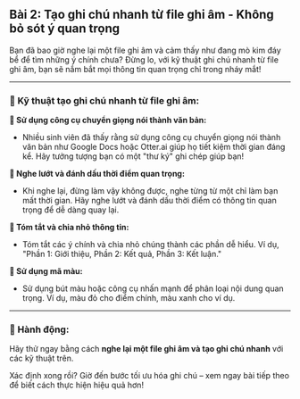 ## Bài 2: Tạo ghi chú nhanh từ file ghi âm - Không bỏ sót ý quan trọng  

Bạn đã bao giờ nghe lại một file ghi âm và cảm thấy như đang mò kim đáy bể để tìm những ý chính chưa? Đừng lo, với kỹ thuật ghi chú nhanh từ file ghi âm, bạn sẽ nắm bắt mọi thông tin quan trọng chỉ trong nháy mắt!

---

### 📌 Kỹ thuật tạo ghi chú nhanh từ file ghi âm:

**🔹 Sử dụng công cụ chuyển giọng nói thành văn bản:**
- Nhiều sinh viên đã thấy rằng sử dụng công cụ chuyển giọng nói thành văn bản như Google Docs hoặc Otter.ai giúp họ tiết kiệm thời gian đáng kể. Hãy tưởng tượng bạn có một "thư ký" ghi chép giúp bạn!

**🔹 Nghe lướt và đánh dấu thời điểm quan trọng:**
- Khi nghe lại, đừng làm vậy không được, nghe từng từ một chỉ làm bạn mất thời gian. Hãy nghe lướt và đánh dấu thời điểm có thông tin quan trọng để dễ dàng quay lại.

**🔹 Tóm tắt và chia nhỏ thông tin:**
- Tóm tắt các ý chính và chia nhỏ chúng thành các phần dễ hiểu. Ví dụ, "Phần 1: Giới thiệu, Phần 2: Kết quả, Phần 3: Kết luận."

**🔹 Sử dụng mã màu:**
- Sử dụng bút màu hoặc công cụ nhấn mạnh để phân loại nội dung quan trọng. Ví dụ, màu đỏ cho điểm chính, màu xanh cho ví dụ.

---

### 🚀 Hành động:

Hãy thử ngay bằng cách **nghe lại một file ghi âm và tạo ghi chú nhanh** với các kỹ thuật trên.

Xác định xong rồi? Giờ đến bước tối ưu hóa ghi chú – xem ngay bài tiếp theo để biết cách thực hiện hiệu quả hơn!